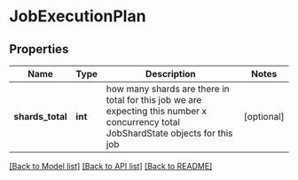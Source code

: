 # JobExecutionPlan

## Properties
Name | Type | Description | Notes
------------ | ------------- | ------------- | -------------
**shards_total** | **int** | how many shards are there in total for this job we are expecting this number x concurrency total JobShardState objects for this job | [optional] 

[[Back to Model list]](../README.md#documentation-for-models) [[Back to API list]](../README.md#documentation-for-api-endpoints) [[Back to README]](../README.md)


